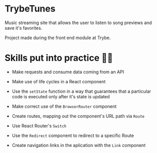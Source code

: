 # TrybeTunes

Music streaming site that allows the user to listen to song previews and save it's favorites.

Project made during the front end module at Trybe.

# Skills put into practice 👨‍💻

  * Make requests and consume data coming from an API

  * Make use of life cycles in a React component

  * Use the `setState` function in a way that guarantees that a particular code is executed only after it's state is updated
  
  * Make correct use of the `BrowserRouter` component

  * Create routes, mapping out the component's URL path via `Route` 

  * Use React Router's `Switch`

  * Use the `Redirect` component to redirect to a specific Route

  * Create navigation links in the aplication with the `Link` component
